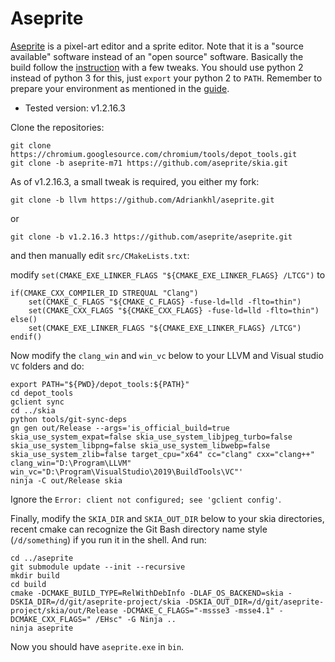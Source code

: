 # Aseprite
[Aseprite](https://github.com/aseprite/aseprite) is a pixel-art editor and a sprite editor. Note that it is a "source available" software instead of an "open source" software. Basically the build follow the [instruction](https://github.com/aseprite/aseprite/blob/master/INSTALL.md) with a few tweaks. You should use python 2 instead of python 3 for this, just `export` your python 2 to `PATH`. Remember to prepare your environment as mentioned in the [guide](https://github.com/Adriankhl/llvm-git-bash/blob/master/README.md).

* Tested version: v1.2.16.3

Clone the repositories:

```
git clone https://chromium.googlesource.com/chromium/tools/depot_tools.git
git clone -b aseprite-m71 https://github.com/aseprite/skia.git
```
As of v1.2.16.3, a small tweak is required, you either my fork:

`git clone -b llvm https://github.com/Adriankhl/aseprite.git`

or 

`git clone -b v1.2.16.3 https://github.com/aseprite/aseprite.git`

and then manually edit `src/CMakeLists.txt`: 

modify `set(CMAKE_EXE_LINKER_FLAGS "${CMAKE_EXE_LINKER_FLAGS} /LTCG")` to

```
if(CMAKE_CXX_COMPILER_ID STREQUAL "Clang")
    set(CMAKE_C_FLAGS "${CMAKE_C_FLAGS} -fuse-ld=lld -flto=thin")
    set(CMAKE_CXX_FLAGS "${CMAKE_CXX_FLAGS} -fuse-ld=lld -flto=thin")
else()
    set(CMAKE_EXE_LINKER_FLAGS "${CMAKE_EXE_LINKER_FLAGS} /LTCG")
endif()
```

Now modify the `clang_win` and `win_vc` below to your LLVM and Visual studio `VC` folders and do:
```
export PATH="${PWD}/depot_tools:${PATH}"
cd depot_tools
gclient sync
cd ../skia
python tools/git-sync-deps
gn gen out/Release --args='is_official_build=true skia_use_system_expat=false skia_use_system_libjpeg_turbo=false skia_use_system_libpng=false skia_use_system_libwebp=false skia_use_system_zlib=false target_cpu="x64" cc="clang" cxx="clang++" clang_win="D:\Program\LLVM" win_vc="D:\Program\VisualStudio\2019\BuildTools\VC"'
ninja -C out/Release skia
```
Ignore the `Error: client not configured; see 'gclient config'`.


Finally, modify the `SKIA_DIR` and `SKIA_OUT_DIR` below to your skia directories, recent cmake can recognize the Git Bash directory name style (`/d/something`) if you run it in the shell. And run: 

```
cd ../aseprite
git submodule update --init --recursive
mkdir build
cd build
cmake -DCMAKE_BUILD_TYPE=RelWithDebInfo -DLAF_OS_BACKEND=skia -DSKIA_DIR=/d/git/aseprite-project/skia -DSKIA_OUT_DIR=/d/git/aseprite-project/skia/out/Release -DCMAKE_C_FLAGS="-mssse3 -msse4.1" -DCMAKE_CXX_FLAGS=" /EHsc" -G Ninja ..
ninja aseprite
```

Now you should have `aseprite.exe` in `bin`.
